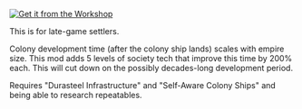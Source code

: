 [![Get it from the Workshop](https://img.shields.io/badge/steam-%23000000.svg?style=for-the-badge&logo=steam&logoColor=white)](https://steamcommunity.com/sharedfiles/filedetails/?id=2939362547)

This is for late-game settlers.

Colony development time (after the colony ship lands) scales with empire size. This mod adds 5 levels of society tech that improve this time by 200% each. This will cut down on the possibly decades-long development period.

Requires "Durasteel Infrastructure" and "Self-Aware Colony Ships" and being able to research repeatables.
